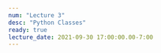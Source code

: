 ```yaml
---
num: "Lecture 3"
desc: "Python Classes"
ready: true
lecture_date: 2021-09-30 17:00:00.00-7:00
---
```


